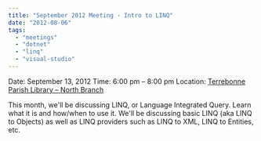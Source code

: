 ```yaml
---
title: "September 2012 Meeting - Intro to LINQ"
date: "2012-08-06"
tags: 
  - "meetings"
  - "dotnet"
  - "linq"
  - "visual-studio"
---
```


Date: September 13, 2012 Time: 6:00 pm – 8:00 pm Location: [Terrebonne Parish Library – North Branch](http://htdnug.wordpress.com/meetings/ "Meetings")

This month, we'll be discussing LINQ, or Language Integrated Query. Learn what it is and how/when to use it. We'll be discussing basic LINQ (aka LINQ to Objects) as well as LINQ providers such as LINQ to XML, LINQ to Entities, etc.
